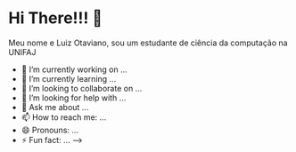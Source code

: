 <h1>Hi There!!! 👋</h1>
<p>Meu nome e Luiz Otaviano, sou um estudante de ciência da computação na UNIFAJ</p>

- 🔭 I’m currently working on ...
- 🌱 I’m currently learning ...
- 👯 I’m looking to collaborate on ...
- 🤔 I’m looking for help with ...
- 💬 Ask me about ...
- 📫 How to reach me: ...
- 😄 Pronouns: ...
- ⚡ Fun fact: ...
-->
